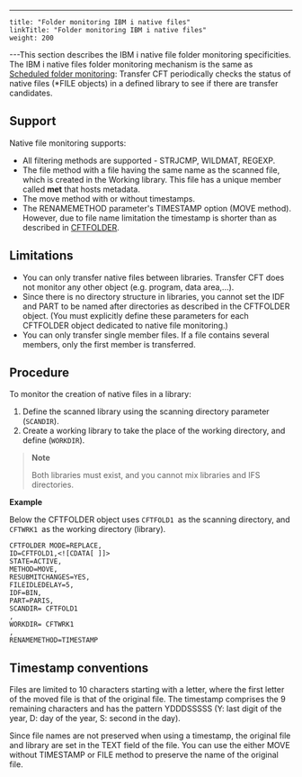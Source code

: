 ---
    title: "Folder monitoring IBM i native files"
    linkTitle: "Folder monitoring IBM i native files"
    weight: 200
---This section describes the IBM i native file folder monitoring specificities. The IBM i native files folder monitoring mechanism is the same as [Scheduled folder monitoring](../#scheduled_folder): Transfer CFT periodically checks the status of native files (\*FILE objects) in a defined library to see if there are transfer candidates.

## Support

Native file monitoring supports:

- All filtering methods are supported - STRJCMP, WILDMAT, REGEXP.
- The file method with a file having the same name as the scanned file, which is created in the Working library. This file has a unique member called ****met**** that hosts metadata.
- The move method with or without timestamps.
- The RENAMEMETHOD parameter's TIMESTAMP option (MOVE method). However, due to file name limitation the timestamp is shorter than as described in [CFTFOLDER](../../../c_intro_userinterfaces/web_copilot_ui/flow_def_intro/cftfolder).

## Limitations

- You can only transfer native files between libraries. Transfer CFT does not monitor any other object (e.g. program, data area,...).
- Since there is no directory structure in libraries, you cannot set the IDF and PART to be named after directories as described in the CFTFOLDER object. (You must explicitly define these parameters for each CFTFOLDER object dedicated to native file monitoring.)
- You can only transfer single member files. If a file contains several members, only the first member is transferred.

## Procedure

To monitor the creation of native files in a library:

1. Define the scanned library using the scanning directory parameter (`SCANDIR`).
1. Create a working library to take the place of the working directory, and define (`WORKDIR`).

> **Note**
>
> Both libraries must exist, and you cannot mix libraries and IFS directories.

****Example****

Below the CFTFOLDER object uses `CFTFOLD1 `as the scanning directory, and `CFTWRK1 `as the working directory (library).

```
CFTFOLDER MODE=REPLACE,
ID=CFTFOLD1,<![CDATA[ ]]>
STATE=ACTIVE,
METHOD=MOVE,
RESUBMITCHANGES=YES,
FILEIDLEDELAY=5,
IDF=BIN,
PART=PARIS,
SCANDIR= CFTFOLD1
,
WORKDIR= CFTWRK1
,
RENAMEMETHOD=TIMESTAMP
```

## Timestamp conventions

Files are limited to 10 characters starting with a letter, where the first letter of the moved file is that of the original file. The timestamp comprises the 9 remaining characters and has the pattern YDDDSSSSS (Y: last digit of the year, D: day of the year, S: second in the day).

Since file names are not preserved when using a timestamp, the original file and library are set in the TEXT field of the file. You can use the either MOVE without TIMESTAMP or FILE method to preserve the name of the original file.
